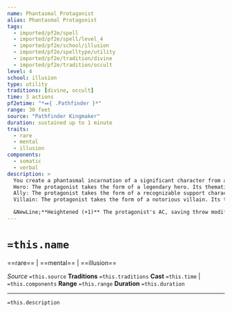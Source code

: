 ```yaml
---
name: Phantasmal Protagonist
alias: Phantasmal Protagonist
tags:
  - imported/pf2e/spell
  - imported/pf2e/spell/level_4
  - imported/pf2e/school/illusion
  - imported/pf2e/spelltype/utility
  - imported/pf2e/tradition/divine
  - imported/pf2e/tradition/occult
level: 4
school: illusion
type: utility
traditions: [divine, occult]
time: 3 actions
pf2etime: "*⬽{ .Pathfinder }*"
range: 30 feet
source: "Pathfinder Kingmaker"
duration: sustained up to 1 minute
traits:
  - rare
  - mental
  - illusion
components:
  - somatic
  - verbal
description: >
  You create a phantasmal incarnation of a significant character from a novel, historical work, or religious parable. The phantasm is Medium, regardless of the size of the character as it was described in the inspirational work. When you Cast the Spell, decide what theme the protagonist is, choosing from hero, ally, or villain. The protagonist appears in an unoccupied space within range, and the first time each round that you Sustain the Spell, you can direct the protagonist to Stride or take the action granted by its theme. The phantasmal protagonist has a speed of 25 feet and an AC of 22. Its saving throw modifiers, Perception modifier, and skill modifiers are +12. It has 90 HP.
  Hero: The protagonist takes the form of a legendary hero. Its thematic action is to attempt a melee Strike, using your spell attack roll to make the attack and inflicting 4d6+6 mental damage on a hit.
  Ally: The protagonist takes the form of a recognizable support character. Its thematic action is to grant an adjacent creature 4d4 temporary Hit Points, which last for 1 round.
  Villain: The protagonist takes the form of a notorious villain. Its thematic action is to harry and mock an adjacent target. The target must succeed at a Will save or become [[Flat-Footed]] ([[Slowed]] 1 on a critical failure) until the end of your next turn.

  &NewLine;**Heightened (+1)** The protagonist's AC, saving throw modifiers, skill modifiers, and Perception modifier increases by 3, and its HP increase by 30. A heroic protagonist's damage increases by 1d6. An ally protagonist's temporary Hit Points granted increases by 1d4.
---
```

# `=this.name`
==rare== | ==mental== | ==illusion==

*Source* `=this.source`
**Traditions** `=this.traditions`
**Cast** `=this.time` | `=this.components`
**Range** `=this.range`
**Duration** `=this.duration`

***
`=this.description`